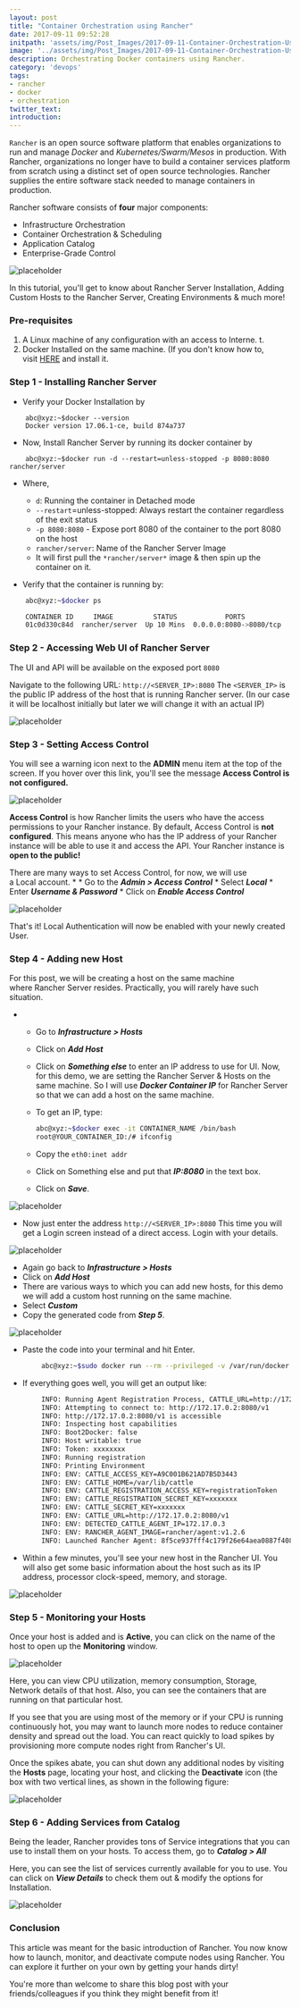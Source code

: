 ```yaml
---
layout: post
title: "Container Orchestration using Rancher"
date: 2017-09-11 09:52:28
initpath: 'assets/img/Post_Images/2017-09-11-Container-Orchestration-Using-Rancher/11.jpg'
image: '../assets/img/Post_Images/2017-09-11-Container-Orchestration-Using-Rancher/11.jpg'
description: Orchestrating Docker containers using Rancher.
category: 'devops'
tags:
- rancher
- docker
- orchestration
twitter_text:
introduction:
---
```


`Rancher` is an open source software platform that enables organizations to run and manage *Docker* and *Kubernetes/Swarm/Mesos* in production. With Rancher, organizations no longer have to build a container services platform from scratch using a distinct set of open source technologies. Rancher supplies the entire software stack needed to manage containers in production.

Rancher software consists of **four** major components:

  * Infrastructure Orchestration
  * Container Orchestration & Scheduling
  * Application Catalog
  * Enterprise-Grade Control

![placeholder](../assets/img/Post_Images/2017-09-11-Container-Orchestration-Using-Rancher/12.png "Rancher UI")

In this tutorial, you'll get to know about Rancher Server Installation, Adding Custom Hosts to the Rancher Server, Creating Environments & much more!

### Pre-requisites

1. A Linux machine of any configuration with an access to Interne. t.
2. Docker Installed on the same machine. (If you don't know how to, visit <a href="https://docs.docker.com/engine/installation/linux/docker-ce/ubuntu/">HERE</a> and install it.

### Step 1 - Installing Rancher Server

* Verify your Docker Installation by

```shell
    abc@xyz:~$docker --version
    Docker version 17.06.1-ce, build 874a737
```

* Now, Install Rancher Server by running its docker container by

````shell
    abc@xyz:~$docker run -d --restart=unless-stopped -p 8080:8080 rancher/server 
````

* Where,

    * `d`: Running the container in Detached mode
    * `--restart`=unless-stopped: Always restart the container regardless of the exit status
    * `-p 8080:8080` - Expose port 8080 of the container to the port 8080 on the host
    * `rancher/server`: Name of the Rancher Server Image
    * It will first pull the `*rancher/server*` image & then spin up the container on it.

* Verify that the container is running by:

````bash
    abc@xyz:~$docker ps

    CONTAINER ID     IMAGE          STATUS            PORTS
    01c0d330c84d  rancher/server  Up 10 Mins  0.0.0.0:8080->8080/tcp
````

### Step 2 - Accessing Web UI of Rancher Server

The UI and API will be available on the exposed port `8080`

Navigate to the following URL: `http://<SERVER_IP>:8080`
The `<SERVER_IP>` is the public IP address of the host that is running Rancher server. (In our case it will be localhost initially but later we will change it with an actual IP)

![placeholder](../assets/img/Post_Images/2017-09-11-Container-Orchestration-Using-Rancher/1.png "Rancher UI")


### Step 3 - Setting Access Control 

You will see a warning icon next to the **ADMIN** menu item at the top of the screen. If you hover over this link, you'll see the message **Access Control is not configured.**

![placeholder](../assets/img/Post_Images/2017-09-11-Container-Orchestration-Using-Rancher/10.png "Rancher UI")

**Access Control** is how Rancher limits the users who have the access permissions to your Rancher instance. By default, Access Control is **not configured**. This means anyone who has the IP address of your Rancher instance will be able to use it and access the API. Your Rancher instance is **open to the public!**

There are many ways to set Access Control, for now, we will use a Local account.
* 
    * Go to the ***Admin > Access Control***
    * Select ***Local***
    * Enter ***Username & Password***
    * Click on ***Enable Access Control***

![placeholder](../assets/img/Post_Images/2017-09-11-Container-Orchestration-Using-Rancher/2.png "Rancher UI")

That's it! Local Authentication will now be enabled with your newly created User.

### Step 4 - Adding new Host

For this post, we will be creating a host on the same machine where Rancher Server resides. Practically, you will rarely have such situation.

* 
    * Go to ***Infrastructure > Hosts***
    * Click on ***Add Host***
    * Click on ***Something else*** to enter an IP address to use for UI. Now, for this demo, we are setting the Rancher Server & Hosts on the same machine.
    So I will use ***Docker Container IP*** for Rancher Server so that we can add a host on the same machine.
    * To get an IP, type:

        ```bash
        abc@xyz:~$docker exec -it CONTAINER_NAME /bin/bash
        root@YOUR_CONTAINER_ID:/# ifconfig
        ```
    * Copy the `eth0:inet addr`
    * Click on Something else and put that ***IP:8080*** in the text box.
    * Click on ***Save***. 

![placeholder](../assets/img/Post_Images/2017-09-11-Container-Orchestration-Using-Rancher/3.png "Rancher UI")

* Now just enter the address `http://<SERVER_IP>:8080`
This time you will get a Login screen instead of a direct access. Login with your details.  

![placeholder](../assets/img/Post_Images/2017-09-11-Container-Orchestration-Using-Rancher/4.png "Rancher UI")
    
* Again go back to ***Infrastructure > Hosts***
* Click on ***Add Host***
* There are various ways to which you can add new hosts, for this demo we will add a custom host running on the same machine.
* Select ***Custom***
* Copy the generated code from ***Step 5***.   

![placeholder](../assets/img/Post_Images/2017-09-11-Container-Orchestration-Using-Rancher/5.png "Rancher UI")

* Paste the code into your terminal and hit Enter.

```bash
        abc@xyz:~$sudo docker run --rm --privileged -v /var/run/docker.sock:/var/run/docker.sock -v /var/lib/rancher:/var/lib/rancher rancher/agent:v1.2.6 http://172.17.0.2:8080/v1/scripts/54BF6EC0C28EF33BF9A7:1483142400000:FQ3kgZ3w5lKRkeynl9m8SysKWs
```

* If everything goes well, you will get an output like:

```bash
        INFO: Running Agent Registration Process, CATTLE_URL=http://172.17.0.2:8080/v1
        INFO: Attempting to connect to: http://172.17.0.2:8080/v1
        INFO: http://172.17.0.2:8080/v1 is accessible
        INFO: Inspecting host capabilities
        INFO: Boot2Docker: false
        INFO: Host writable: true
        INFO: Token: xxxxxxxx
        INFO: Running registration
        INFO: Printing Environment
        INFO: ENV: CATTLE_ACCESS_KEY=A9C001B621AD7B5D3443
        INFO: ENV: CATTLE_HOME=/var/lib/cattle
        INFO: ENV: CATTLE_REGISTRATION_ACCESS_KEY=registrationToken
        INFO: ENV: CATTLE_REGISTRATION_SECRET_KEY=xxxxxxx
        INFO: ENV: CATTLE_SECRET_KEY=xxxxxxx
        INFO: ENV: CATTLE_URL=http://172.17.0.2:8080/v1
        INFO: ENV: DETECTED_CATTLE_AGENT_IP=172.17.0.3
        INFO: ENV: RANCHER_AGENT_IMAGE=rancher/agent:v1.2.6
        INFO: Launched Rancher Agent: 8f5ce937fff4c179f26e64aea0887f40839f2d201581f66bf76009ae84c71477
```
* Within a few minutes, you'll see your new host in the Rancher UI. You will also get some basic information about the host such as its IP address, processor clock-speed, memory, and storage.

![placeholder](../assets/img/Post_Images/2017-09-11-Container-Orchestration-Using-Rancher/6.png "Rancher UI")

### Step 5 - Monitoring your Hosts

Once your host is added and is **Active**, you can click on the name of the host to open up the **Monitoring** window.

![placeholder](../assets/img/Post_Images/2017-09-11-Container-Orchestration-Using-Rancher/7.png "Rancher UI")

Here, you can view CPU utilization, memory consumption, Storage, Network details of that host. Also, you can see the containers that are running on that particular host.

If you see that you are using most of the memory or if your CPU is running continuously hot, you may want to launch more nodes to reduce container density and spread out the load. You can react quickly to load spikes by provisioning more compute nodes right from Rancher's UI.

Once the spikes abate, you can shut down any additional nodes by visiting the **Hosts** page, locating your host, and clicking the **Deactivate** icon (the box with two vertical lines, as shown in the following figure:

![placeholder](../assets/img/Post_Images/2017-09-11-Container-Orchestration-Using-Rancher/8.png "Rancher UI")

### Step 6 - Adding Services from Catalog

Being the leader, Rancher provides tons of Service integrations that you can use to install them on your hosts. To access them, go to ***Catalog > All***

Here, you can see the list of services currently available for you to use. You can click on ***View Details*** to check them out & modify the options for Installation.

![placeholder](../assets/img/Post_Images/2017-09-11-Container-Orchestration-Using-Rancher/10.png "Rancher UI")

### Conclusion

This article was meant for the basic introduction of Rancher. You now know how to launch, monitor, and deactivate compute nodes using Rancher. You can explore it further on your own by getting your hands dirty!

You're more than welcome to share this blog post with your friends/colleagues if you think they might benefit from it!